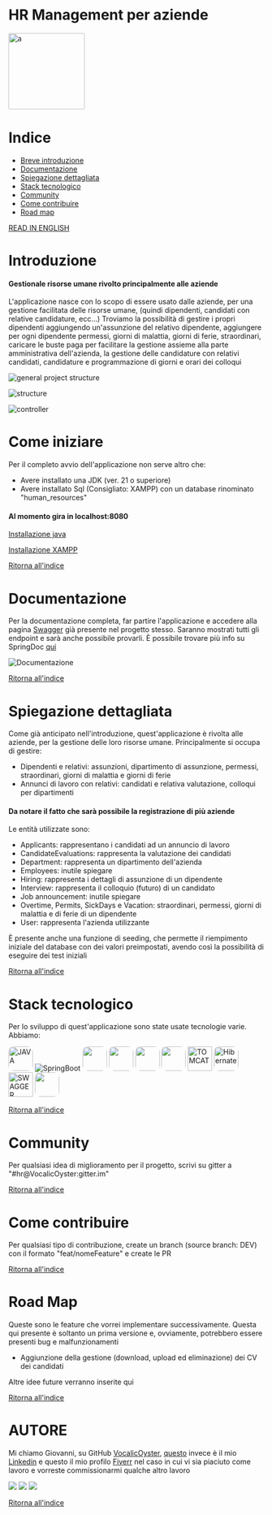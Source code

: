 # HR Management per aziende

<a href="https://www.instagram.com/foreachsolutions/">
<img src="/images/ForeachSolutions.jpg" width="150" height="150" style="border-radius: 2px;" alt="a">
</a>

# Indice

- [Breve introduzione](#introduzione)
- [Documentazione](#documentazione)
- [Spiegazione dettagliata](#spiegazione-dettagliata)
- [Stack tecnologico](#stack-tecnologico)
- [Community](#community)
- [Come contribuire](#come-contribuire)
- [Road map](#road-map)

[READ IN ENGLISH](README_en.md)

# Introduzione

#### Gestionale risorse umane rivolto principalmente alle aziende

L'applicazione nasce con lo scopo di essere usato dalle aziende, per una gestione facilitata
delle risorse umane, (quindi dipendenti, candidati con relative candidature, ecc...)
Troviamo la possibilità di gestire i propri dipendenti aggiungendo un'assunzione del
relativo dipendente, aggiungere per ogni dipendente permessi, giorni di malattia,
giorni di ferie, straordinari, caricare le buste paga per facilitare la gestione assieme alla parte amministrativa
dell'azienda,
la gestione delle candidature con relativi candidati, candidature e programmazione di giorni e orari dei
colloqui

![general project structure](/images/project%20structure.png)

![structure](/images/structure.png)

![controller](/images/controller.png)

# Come iniziare

Per il completo avvio dell'applicazione non serve altro che:

- Avere installato una JDK (ver. 21 o superiore)
- Avere installato Sql (Consigliato: XAMPP) con un database rinominato "human_resources"

#### Al momento gira in localhost:8080

[Installazione java](https://www.java.com/it/download/manual.jsp)

[Installazione XAMPP](https://www.apachefriends.org/it/index.html)

[Ritorna all'indice](#indice)

# Documentazione

Per la documentazione completa, far partire l'applicazione e accedere alla
pagina [Swagger](http://localhost:8080/swagger-ui/index.html)
già presente nel progetto stesso.
Saranno mostrati tutti gli endpoint e sarà anche possibile provarli. È possibile trovare
più info su SpringDoc [qui](https://springdoc.org/)

![Documentazione](/images/documentazione.png)

[Ritorna all'indice](#indice)

# Spiegazione dettagliata

Come già anticipato nell'introduzione, quest'applicazione è rivolta alle aziende,
per la gestione delle loro risorse umane. Principalmente si occupa di gestire:

- Dipendenti e relativi: assunzioni, dipartimento di assunzione, permessi, straordinari, giorni di malattia e giorni di
  ferie
- Annunci di lavoro con relativi: candidati e relativa valutazione, colloqui per dipartimenti

#### Da notare il fatto che sarà possibile la registrazione di più aziende

Le entità utilizzate sono:

- Applicants: rappresentano i candidati ad un annuncio di lavoro
- CandidateEvaluations: rappresenta la valutazione dei candidati
- Department: rappresenta un dipartimento dell'azienda
- Employees: inutile spiegare
- Hiring: rappresenta i dettagli di assunzione di un dipendente
- Interview: rappresenta il colloquio (futuro) di un candidato
- Job announcement: inutile spiegare
- Overtime, Permits, SickDays e Vacation: straordinari, permessi, giorni di malattia e di ferie di un dipendente
- User: rappresenta l'azienda utilizzante

È presente anche una funzione di seeding, che permette il riempimento iniziale del database con dei valori preimpostati,
avendo così la possibilità di eseguire dei test iniziali

[Ritorna all'indice](#indice)

# Stack tecnologico

Per lo sviluppo di quest'applicazione sono state usate tecnologie varie. Abbiamo:


<img src="https://logowik.com/content/uploads/images/java1655.logowik.com.webp" width="48" height="48" style="border-radius: 10px" alt="JAVA"/>
<img src="/images/icons8-spring-boot-48.png" alt="SpringBoot"/>
<img src="images/springsecurity.png" width="48" height="48" style="border-radius: 10px"/>
<img src="https://upload.wikimedia.org/wikipedia/commons/8/87/Sql_data_base_with_logo.png" height="48" style="border-radius: 10px"/>
<img src="images/springsecurity.png" width="48" height="48" style="border-radius: 10px"/>
<img src="https://seeklogo.com/images/J/json-web-tokens-jwt-io-logo-C003DEC47A-seeklogo.com.png" width="48" height="48" style="border-radius: 10px"/>
<img src="images/tomcat.png"width="48" height="48" alt="TOMCAT"/>
<img src="https://miro.medium.com/v2/resize:fit:400/0*jba3dz1j64rfhl5i.jpg" width="48" height="48" style="border-radius: 10px"  alt="Hibernate" />
<img src="https://help.apiary.io/images/swagger-logo.png" width="48" height="48" alt="SWAGGER"/>
<img src="images/Apache_Feather_Logo.png" width="48" height="48" style="border-radius: 10px"/>

[Ritorna all'indice](#indice)

# Community

Per qualsiasi idea di miglioramento per il progetto, scrivi su gitter a "#hr@VocalicOyster:gitter.im"

[Ritorna all'indice](#indice)

# Come contribuire

Per qualsiasi tipo di contribuzione, create un branch (source branch: DEV) con il formato "feat/nomeFeature"
e create le PR

[Ritorna all'indice](#indice)

# Road Map

Queste sono le feature che vorrei implementare successivamente. Questa qui presente è soltanto un prima versione
e, ovviamente, potrebbero essere presenti bug e malfunzionamenti

- Aggiunzione della gestione (download, upload ed eliminazione) dei CV dei candidati

Altre idee future verranno inserite qui

[Ritorna all'indice](#indice)

# AUTORE

Mi chiamo Giovanni, su GitHub [VocalicOyster](https://github.com/VocalicOyster), [questo]() invece è
il mio [Linkedin]() e questo il mio profilo [Fiverr]() nel caso in cui vi sia piaciuto come lavoro e
vorreste commissionarmi qualche altro lavoro

[![](https://img.shields.io/badge/linkedin-blue?logo=linkedin)](https://www.linkedin.com/in/giovanni-innaimi/)
[![](https://img.shields.io/badge/Fiverr-green?logo=fiverr&labelColor=%23004F1B)](https://it.fiverr.com/giovanniinnaimi)
[![](https://img.shields.io/badge/Instagram-%23E3314C?logo=instagram&logoColor=white)](https://www.instagram.com/foreachsolutions/)

[Ritorna all'indice](#indice)



